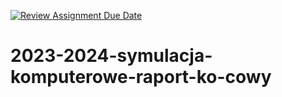 [![Review Assignment Due Date](https://classroom.github.com/assets/deadline-readme-button-22041afd0340ce965d47ae6ef1cefeee28c7c493a6346c4f15d667ab976d596c.svg)](https://classroom.github.com/a/VCuMM5zw)
# 2023-2024-symulacja-komputerowe-raport-ko-cowy
